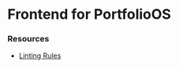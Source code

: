 # Frontend for PortfolioOS

### Resources

- [Linting Rules](https://github.com/trumpet-org/eslint-config-next/tree/main)
